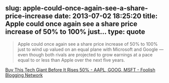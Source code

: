 slug: apple-could-once-again-see-a-share-price-increase
date: 2013-07-02 18:25:20
title: Apple could once again see a share price increase of 50% to 100% just...
type: quote
---

> Apple could once again see a share price increase of 50% to 100% just to wind up valued on an equal plane with Microsoft and Google — even though both rivals are projected to grow earnings at a pace equal to or less than Apple over the next five years.

[Buy This Tech Giant Before It Rises 50% - AAPL, GOOG, MSFT - Foolish Blogging Network](http://beta.fool.com/kenmcg6150/2013/07/02/is-this-the-cheapest-giant-tech-stock-in-the-world/38953/?source=eogyholnk0000001)
